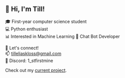 ## 👋 Hi, I'm Till!

🎓 First-year computer science student  
💻 Python enthusiast  
📊 Interested in Machine Learning 
🤖 Chat Bot Developer

🌟 Let's connect!  
📫 [tilleliaskloss@gmail.com](mailto:youremail@example.com)  
💬 Discord: 1_stfirstmine

 Check out my [current project](https://github.com/yourusername/yourproject).

